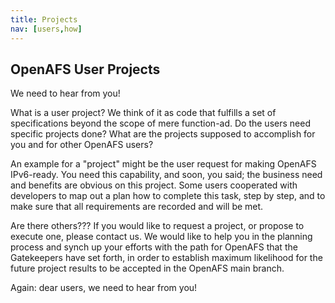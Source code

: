 ```yaml
---
title: Projects
nav: [users,how]
---
```


## OpenAFS User Projects ##

We need to hear from you!

What is a user project?  We think of it as code that fulfills a set of specifications beyond the scope of mere function-ad.  Do the users need specific projects done?  What are the projects supposed to accomplish for you and for other OpenAFS users?

An example for a "project" might be the user request for making OpenAFS IPv6-ready.  You need this capability, and soon, you said; the business need and benefits are obvious on this project.  Some users cooperated with developers to map out a plan how to complete this task, step by step, and to make sure that all requirements are recorded and will be met.

Are there others???  If you would like to request a project, or propose to execute one, please contact us.  We would like to help you in the planning process and synch up your efforts with the path for OpenAFS that the Gatekeepers have set forth, in order to establish maximum likelihood for the future project results to be accepted in the OpenAFS main branch.

Again: dear users, we need to hear from you!
